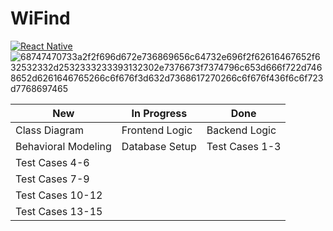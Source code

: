 # WiFind

[![React Native](https://img.shields.io/badge/react_native-%2320232a.svg?style=for-the-badge&logo=react&le&logo=react&logoColor=%2361DA)](reactnative.dev/)
![68747470733a2f2f696d672e736869656c64732e696f2f62616467652f632532332d2532333233393132302e7376673f7374796c653d666f722d7468652d6261646765266c6f676f3d632d7368617270266c6f676f436f6c6f723d7768697465](https://user-images.githubusercontent.com/113956397/223922160-3a8864b2-44ce-47c5-9a33-13ecae66d9bb.svg)

| New | In Progress | Done |
| --- | ----------- | ---- |
| Class Diagram | Frontend Logic | Backend Logic |
| Behavioral Modeling | Database Setup | Test Cases 1-3 |
| Test Cases 4-6 |  |  |
| Test Cases 7-9 |  |  |
| Test Cases 10-12 |  |  |
| Test Cases 13-15 |  |  |


